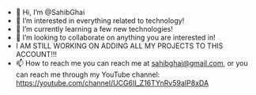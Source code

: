 - 👋 Hi, I’m @SahibGhai
- 👀 I’m interested in everything related to technology!
- 🌱 I’m currently learning a few new technologies!
- 💞️ I’m looking to collaborate on anything you are interested in!
- I AM STILL WORKING ON ADDING ALL MY PROJECTS TO THIS ACCOUNT!!!
- 📫 How to reach me you can reach me at sahibghai@gmail.com, or 
you can reach me through my YouTube channel: https://youtube.com/channel/UCG6II_Z16TYnRv59aIP8xDA

<!---
SahibGhai/SahibGhai is a ✨ special ✨ repository because its `README.md` (this file) appears on your GitHub profile.
You can click the Preview link to take a look at your changes.
--->
